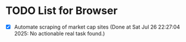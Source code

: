 # TODO List for Browser

- [x] Automate scraping of market cap sites  (Done at Sat Jul 26 22:27:04 2025: No actionable real task found.)